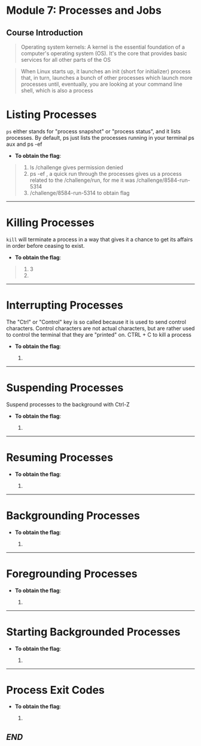 # Module 7: Processes and Jobs

## Course Introduction

> Operating system kernels: A kernel is the essential foundation of a computer's operating system (OS). It's the core that provides basic services for all other parts of the OS

>  When Linux starts up, it launches an init (short for initializer) process that, in turn, launches a bunch of other processes which launch more processes until, eventually, you are looking at your command line shell, which is also a process


# Listing Processes
`ps` either stands for "process snapshot" or "process status", and it lists processes. By default, ps just lists the processes running in your terminal
ps aux and ps -ef 
- **To obtain the flag**:
  
>  1. ls /challenge gives permission denied
>  2. ps -ef , a quick run through the processes gives us a process related to the /challenge/run, for me it was /challenge/8584-run-5314
>  3. /challenge/8584-run-5314 to obtain flag
---

# Killing Processes

`kill` will terminate a process in a way that gives it a chance to get its affairs in order before ceasing to exist.

- **To obtain the flag**:

>  1. 3
>  2.  

---

# Interrupting Processes

The "Ctrl" or "Control" key is so called because it is used to send control characters. Control characters are not actual characters, but are rather used to control the terminal that they are "printed" on. CTRL + C to kill a process

- **To obtain the flag**:

  1.

---

# Suspending Processes

Suspend processes to the background with Ctrl-Z 

- **To obtain the flag**:

  1. 

---

# Resuming Processes


- **To obtain the flag**:

  1. 

---

# Backgrounding Processes
- **To obtain the flag**:

  1.

---

# Foregrounding Processes
- **To obtain the flag**:

  1. 

---

# Starting Backgrounded Processes 
- **To obtain the flag**:

  1. 
---

# Process Exit Codes
- **To obtain the flag**:

  1. 


## *_END_* 

